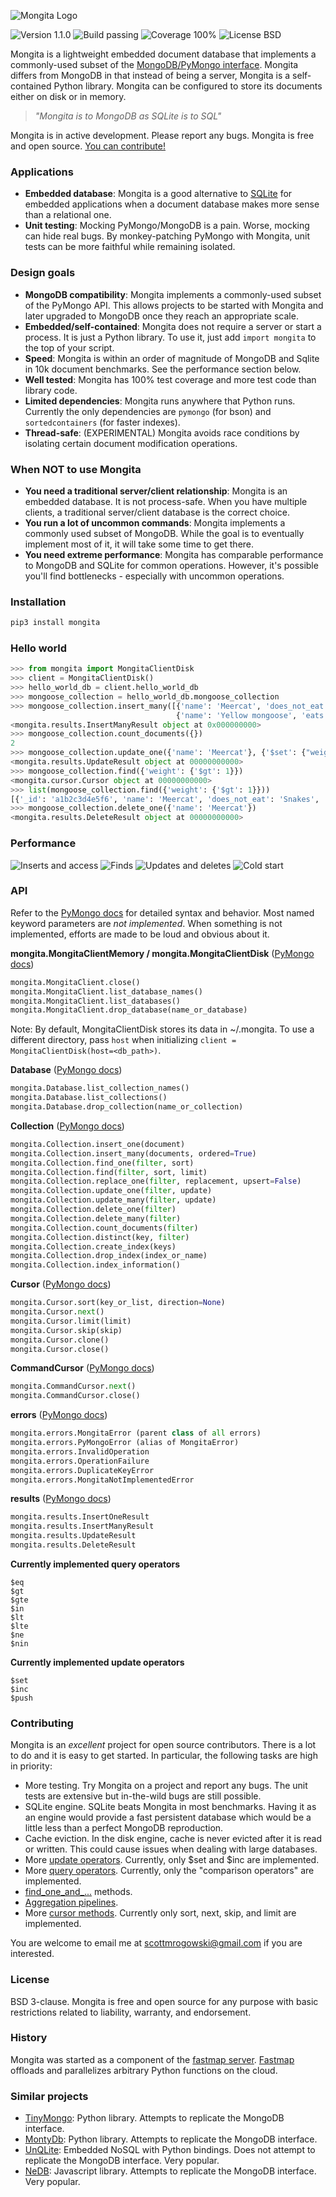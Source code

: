 ![Mongita Logo](https://raw.githubusercontent.com/scottrogowski/mongita/master/assets/mongita.jpg)

![Version 1.1.0](https://img.shields.io/badge/version-1.1.0-brightgreen) ![Build passing](https://img.shields.io/badge/build-passing-brightgreen) ![Coverage 100%](https://img.shields.io/badge/coverage-100%25-brightgreen) ![License BSD](https://img.shields.io/badge/license-BSD-green])

Mongita is a lightweight embedded document database that implements a commonly-used subset of the [MongoDB/PyMongo interface](https://pymongo.readthedocs.io/en/stable/). Mongita differs from MongoDB in that instead of being a server, Mongita is a self-contained Python library.  Mongita can be configured to store its documents either on disk or in memory.

> *"Mongita is to MongoDB as SQLite is to SQL"*

Mongita is in active development. Please report any bugs. Mongita is free and open source. [You can contribute!]((#contributing))

### Applications
- **Embedded database**: Mongita is a good alternative to [SQLite](https://www.sqlite.org/index.html) for embedded applications when a document database makes more sense than a relational one.
- **Unit testing**: Mocking PyMongo/MongoDB is a pain. Worse, mocking can hide real bugs. By monkey-patching PyMongo with Mongita, unit tests can be more faithful while remaining isolated.
 
### Design goals
- **MongoDB compatibility**: Mongita implements a commonly-used subset of the PyMongo API. This allows projects to be started with Mongita and later upgraded to MongoDB once they reach an appropriate scale.
- **Embedded/self-contained**: Mongita does not require a server or start a process. It is just a Python library. To use it, just add `import mongita` to the top of your script.
- **Speed**: Mongita is within an order of magnitude of MongoDB and Sqlite in 10k document benchmarks. See the performance section below.
- **Well tested**: Mongita has 100% test coverage and more test code than library code.
- **Limited dependencies**: Mongita runs anywhere that Python runs. Currently the only dependencies are `pymongo` (for bson) and `sortedcontainers` (for faster indexes).
- **Thread-safe**: (EXPERIMENTAL) Mongita avoids race conditions by isolating certain document modification operations.

### When NOT to use Mongita
- **You need a traditional server/client relationship**: Mongita is an embedded database. It is not process-safe. When you have multiple clients, a traditional server/client database is the correct choice.
- **You run a lot of uncommon commands**: Mongita implements a commonly used subset of MongoDB. While the goal is to eventually implement most of it, it will take some time to get there.
- **You need extreme performance**: Mongita has comparable performance to MongoDB and SQLite for common operations. However, it's possible you'll find bottlenecks - especially with uncommon operations. 

### Installation

```bash
pip3 install mongita
```

###  Hello world

```python
>>> from mongita import MongitaClientDisk
>>> client = MongitaClientDisk()
>>> hello_world_db = client.hello_world_db
>>> mongoose_collection = hello_world_db.mongoose_collection
>>> mongoose_collection.insert_many([{'name': 'Meercat', 'does_not_eat': 'Snakes'},
                                     {'name': 'Yellow mongoose', 'eats': 'Termites'}])
<mongita.results.InsertManyResult object at 0x000000000>
>>> mongoose_collection.count_documents({})
2
>>> mongoose_collection.update_one({'name': 'Meercat'}, {'$set': {"weight": 2}})
<mongita.results.UpdateResult object at 00000000000>
>>> mongoose_collection.find({'weight': {'$gt': 1}})
<mongita.cursor.Cursor object at 00000000000>
>>> list(mongoose_collection.find({'weight': {'$gt': 1}}))
[{'_id': 'a1b2c3d4e5f6', 'name': 'Meercat', 'does_not_eat': 'Snakes', 'weight': 2}]
>>> mongoose_collection.delete_one({'name': 'Meercat'})
<mongita.results.DeleteResult object at 00000000000>
```

### Performance

![Inserts and access](https://raw.githubusercontent.com/scottrogowski/mongita/master/assets/performance_comparison_inserts_and_access.svg)
![Finds](https://raw.githubusercontent.com/scottrogowski/mongita/master/assets/performance_comparison_finds.svg)
![Updates and deletes](https://raw.githubusercontent.com/scottrogowski/mongita/master/assets/performance_comparison_updates_and_deletes.svg)
![Cold start](https://raw.githubusercontent.com/scottrogowski/mongita/master/assets/performance_comparison_cold_starts.svg)

### API

Refer to the [PyMongo docs](https://pymongo.readthedocs.io/en/stable/api/index.html) for detailed syntax and behavior. Most named keyword parameters are *not implemented*. When something is not implemented, efforts are made to be loud and obvious about it.

**mongita.MongitaClientMemory / mongita.MongitaClientDisk** ([PyMongo docs](https://pymongo.readthedocs.io/en/stable/api/pymongo/mongo_client.html))

```python
mongita.MongitaClient.close()
mongita.MongitaClient.list_database_names()
mongita.MongitaClient.list_databases()
mongita.MongitaClient.drop_database(name_or_database)
```

Note: By default, MongitaClientDisk stores its data in ~/.mongita. To use a different directory, pass `host` when initializing `client = MongitaClientDisk(host=<db_path>)`.

**Database** ([PyMongo docs](https://pymongo.readthedocs.io/en/stable/api/pymongo/database.html))

```python
mongita.Database.list_collection_names()
mongita.Database.list_collections()
mongita.Database.drop_collection(name_or_collection)
```

**Collection** ([PyMongo docs](https://pymongo.readthedocs.io/en/stable/api/pymongo/collection.html))

```python
mongita.Collection.insert_one(document)
mongita.Collection.insert_many(documents, ordered=True)
mongita.Collection.find_one(filter, sort)
mongita.Collection.find(filter, sort, limit)
mongita.Collection.replace_one(filter, replacement, upsert=False)
mongita.Collection.update_one(filter, update)
mongita.Collection.update_many(filter, update)
mongita.Collection.delete_one(filter)
mongita.Collection.delete_many(filter)
mongita.Collection.count_documents(filter)
mongita.Collection.distinct(key, filter)
mongita.Collection.create_index(keys)
mongita.Collection.drop_index(index_or_name)
mongita.Collection.index_information()
```

**Cursor** ([PyMongo docs](https://pymongo.readthedocs.io/en/stable/api/pymongo/cursor.html))

```python
mongita.Cursor.sort(key_or_list, direction=None)
mongita.Cursor.next()
mongita.Cursor.limit(limit)
mongita.Cursor.skip(skip)
mongita.Cursor.clone()
mongita.Cursor.close()
```

**CommandCursor** ([PyMongo docs](https://pymongo.readthedocs.io/en/stable/api/pymongo/command_cursor.html))

```python
mongita.CommandCursor.next()
mongita.CommandCursor.close()
```

**errors** ([PyMongo docs](https://pymongo.readthedocs.io/en/stable/api/pymongo/errors.html))

```python
mongita.errors.MongitaError (parent class of all errors)
mongita.errors.PyMongoError (alias of MongitaError)
mongita.errors.InvalidOperation
mongita.errors.OperationFailure
mongita.errors.DuplicateKeyError
mongita.errors.MongitaNotImplementedError
```

**results** ([PyMongo docs](https://pymongo.readthedocs.io/en/stable/api/pymongo/results.html))

```python
mongita.results.InsertOneResult
mongita.results.InsertManyResult
mongita.results.UpdateResult
mongita.results.DeleteResult
```

**Currently implemented query operators**

    $eq
    $gt
    $gte
    $in
    $lt
    $lte
    $ne
    $nin

**Currently implemented update operators**

    $set
    $inc
    $push

### Contributing

Mongita is an *excellent* project for open source contributors. There is a lot to do and it is easy to get started. In particular, the following tasks are high in priority:
- More testing. Try Mongita on a project and report any bugs. The unit tests are extensive but in-the-wild bugs are still possible.
- SQLite engine. SQLite beats Mongita in most benchmarks. Having it as an engine would provide a fast persistent database which would be a little less than a perfect MongoDB reproduction.
- Cache eviction. In the disk engine, cache is never evicted after it is read or written. This could cause issues when dealing with large databases.
- More [update operators](https://docs.mongodb.com/manual/reference/operator/update/#id1). Currently, only $set and $inc are implemented.
- More [query operators](https://docs.mongodb.com/manual/reference/operator/query/). Currently, only the "comparison operators" are implemented.
- [find_one_and_...](https://pymongo.readthedocs.io/en/stable/api/pymongo/collection.html#pymongo.collection.Collection.find_one_and_replace) methods.
- [Aggregation pipelines](https://docs.mongodb.com/manual/reference/command/aggregate/).
- More [cursor methods](https://pymongo.readthedocs.io/en/stable/api/pymongo/cursor.html). Currently only sort, next, skip, and limit are implemented.

You are welcome to email me at scottmrogowski@gmail.com if you are interested.

### License

BSD 3-clause. Mongita is free and open source for any purpose with basic restrictions related to liability, warranty, and endorsement.

### History

Mongita was started as a component of the [fastmap server](https://github.com/fastmap-io). [Fastmap](https://fastmap.io) offloads and parallelizes arbitrary Python functions on the cloud.

### Similar projects

- [TinyMongo](https://github.com/schapman1974/tinymongo): Python library. Attempts to replicate the MongoDB interface.
- [MontyDb](https://github.com/davidlatwe/montydb): Python library. Attempts to replicate the MongoDB interface.
- [UnQLite](https://unqlite.org/): Embedded NoSQL with Python bindings. Does not attempt to replicate the MongoDB interface. Very popular.
- [NeDB](https://github.com/louischatriot/nedb): Javascript library. Attempts to replicate the MongoDB interface. Very popular.
